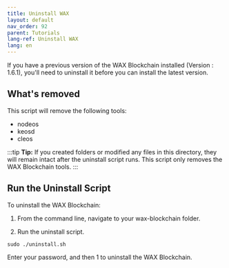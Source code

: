 ```yaml
---
title: Uninstall WAX
layout: default
nav_order: 92
parent: Tutorials
lang-ref: Uninstall WAX
lang: en
---
```


If you have a previous version of the WAX Blockchain installed (Version : 1.6.1), you'll need to uninstall it before you can install the latest version. 

## What's removed

This script will remove the following tools:

* nodeos
* keosd
* cleos

:::tip
<strong>Tip:</strong> If you created folders or modified any files in this directory, they will remain intact after the uninstall script runs. This script only removes the WAX Blockchain tools.
:::

## Run the Uninstall Script

To uninstall the WAX Blockchain:

1. From the command line, navigate to your wax-blockchain folder.

2. Run the uninstall script.

```
sudo ./uninstall.sh
```

Enter your password, and then 1 to uninstall the WAX Blockchain. 

